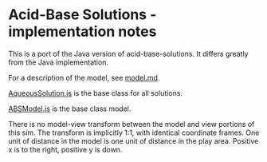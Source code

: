# Acid-Base Solutions - implementation notes

This is a port of the Java version of acid-base-solutions. It differs greatly from the Java implementation.

For a description of the model, see [model.md](https://github.com/phetsims/acid-base-solutions/blob/master/doc/model.md).

[AqueousSolution.js](https://github.com/phetsims/acid-base-solutions/blob/master/js/common/model/solutions/AqueousSolution.js) is the base class for all solutions.

[ABSModel.js](https://github.com/phetsims/acid-base-solutions/blob/master/js/common/model/ABSModel.js) is the base class model.

There is no model-view transform between the model and view portions of this sim. 
The transform is implicitly 1:1, with identical coordinate frames.
One unit of distance in the model is one unit of distance in the play area.
Positive x is to the right, positive y is down.
